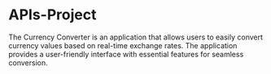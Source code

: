# APIs-Project
The Currency Converter is an application that allows users to easily convert currency values based on real-time exchange rates. The application provides a user-friendly interface with essential features for seamless conversion.
